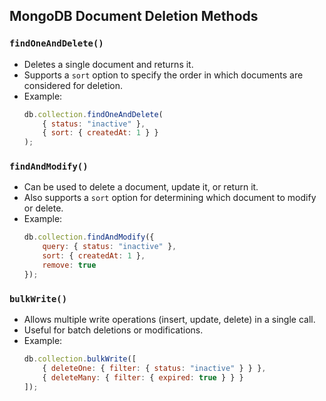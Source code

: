 ## MongoDB Document Deletion Methods

### `findOneAndDelete()`
- Deletes a single document and returns it.
- Supports a `sort` option to specify the order in which documents are considered for deletion.
- Example:
    ```js
    db.collection.findOneAndDelete(
        { status: "inactive" },
        { sort: { createdAt: 1 } }
    );
    ```

### `findAndModify()`
- Can be used to delete a document, update it, or return it.
- Also supports a `sort` option for determining which document to modify or delete.
- Example:
    ```js
    db.collection.findAndModify({
        query: { status: "inactive" },
        sort: { createdAt: 1 },
        remove: true
    });
    ```

### `bulkWrite()`
- Allows multiple write operations (insert, update, delete) in a single call.
- Useful for batch deletions or modifications.
- Example:
    ```js
    db.collection.bulkWrite([
        { deleteOne: { filter: { status: "inactive" } } },
        { deleteMany: { filter: { expired: true } } }
    ]);
    ```
